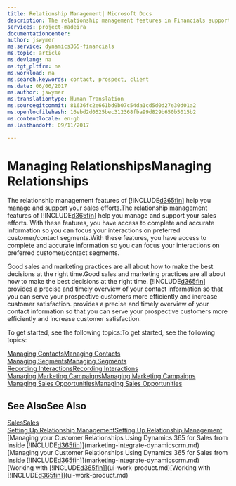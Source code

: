 ```yaml
---
title: Relationship Management| Microsoft Docs
description: The relationship management features in Financials support your sales efforts and let you access information about contacts and prospects so you can serve customers efficiently.
services: project-madeira
documentationcenter: 
author: jswymer
ms.service: dynamics365-financials
ms.topic: article
ms.devlang: na
ms.tgt_pltfrm: na
ms.workload: na
ms.search.keywords: contact, prospect, client
ms.date: 06/06/2017
ms.author: jswymer
ms.translationtype: Human Translation
ms.sourcegitcommit: 81636fc2e661bd9b07c54da1cd5d0d27e30d01a2
ms.openlocfilehash: 16ebd2d0525bec312368fba99d829b650b5015b2
ms.contentlocale: en-gb
ms.lasthandoff: 09/11/2017

---
```

# <a name="managing-relationships"></a><span data-ttu-id="eedcc-103">Managing Relationships</span><span class="sxs-lookup"><span data-stu-id="eedcc-103">Managing Relationships</span></span>
<span data-ttu-id="eedcc-104">The relationship management features of [!INCLUDE[d365fin](includes/d365fin_md.md)] help you manage and support your sales efforts.</span><span class="sxs-lookup"><span data-stu-id="eedcc-104">The relationship management features of [!INCLUDE[d365fin](includes/d365fin_md.md)] help you manage and support your sales efforts.</span></span> <span data-ttu-id="eedcc-105">With these features, you have access to complete and accurate information so you can focus your interactions on preferred customer/contact segments.</span><span class="sxs-lookup"><span data-stu-id="eedcc-105">With these features, you have access to complete and accurate information so you can focus your interactions on preferred customer/contact segments.</span></span>

<span data-ttu-id="eedcc-106">Good sales and marketing practices are all about how to make the best decisions at the right time.</span><span class="sxs-lookup"><span data-stu-id="eedcc-106">Good sales and marketing practices are all about how to make the best decisions at the right time.</span></span> [!INCLUDE[d365fin](includes/d365fin_md.md)]<span data-ttu-id="eedcc-107"> provides a precise and timely overview of your contact information so that you can serve your prospective customers more efficiently and increase customer satisfaction.</span><span class="sxs-lookup"><span data-stu-id="eedcc-107"> provides a precise and timely overview of your contact information so that you can serve your prospective customers more efficiently and increase customer satisfaction.</span></span>

<span data-ttu-id="eedcc-108">To get started, see the following topics:</span><span class="sxs-lookup"><span data-stu-id="eedcc-108">To get started, see the following topics:</span></span>

[<span data-ttu-id="eedcc-109">Managing Contacts</span><span class="sxs-lookup"><span data-stu-id="eedcc-109">Managing Contacts</span></span>](marketing-contacts.md)  
[<span data-ttu-id="eedcc-110">Managing Segments</span><span class="sxs-lookup"><span data-stu-id="eedcc-110">Managing Segments</span></span>](marketing-segments.md)  
[<span data-ttu-id="eedcc-111">Recording Interactions</span><span class="sxs-lookup"><span data-stu-id="eedcc-111">Recording Interactions</span></span>](marketing-interactions.md)  
[<span data-ttu-id="eedcc-112">Managing Marketing Campaigns</span><span class="sxs-lookup"><span data-stu-id="eedcc-112">Managing Marketing Campaigns</span></span>](marketing-campaigns.md)  
[<span data-ttu-id="eedcc-113">Managing Sales Opportunities</span><span class="sxs-lookup"><span data-stu-id="eedcc-113">Managing Sales Opportunities</span></span>](marketing-manage-sales-opportunities.md)

## <a name="see-also"></a><span data-ttu-id="eedcc-114">See Also</span><span class="sxs-lookup"><span data-stu-id="eedcc-114">See Also</span></span>
[<span data-ttu-id="eedcc-115">Sales</span><span class="sxs-lookup"><span data-stu-id="eedcc-115">Sales</span></span>](sales-manage-sales.md)  
[<span data-ttu-id="eedcc-116">Setting Up Relationship Management</span><span class="sxs-lookup"><span data-stu-id="eedcc-116">Setting Up Relationship Management</span></span>](marketing-setup-marketing.md)  
<span data-ttu-id="eedcc-117">[Managing your Customer Relationships Using Dynamics 365 for Sales from Inside [!INCLUDE[d365fin](includes/d365fin_md.md)]](marketing-integrate-dynamicscrm.md)</span><span class="sxs-lookup"><span data-stu-id="eedcc-117">[Managing your Customer Relationships Using Dynamics 365 for Sales from Inside [!INCLUDE[d365fin](includes/d365fin_md.md)]](marketing-integrate-dynamicscrm.md)</span></span>  
<span data-ttu-id="eedcc-118">[Working with [!INCLUDE[d365fin](includes/d365fin_md.md)]](ui-work-product.md)</span><span class="sxs-lookup"><span data-stu-id="eedcc-118">[Working with [!INCLUDE[d365fin](includes/d365fin_md.md)]](ui-work-product.md)</span></span>  

